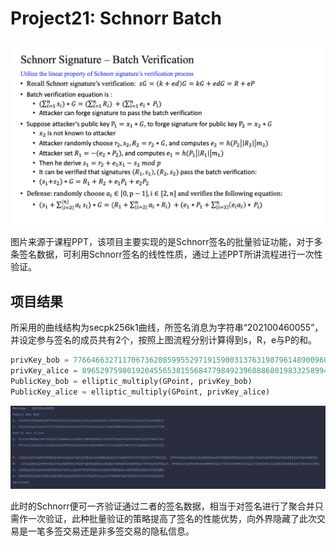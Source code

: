 # Project21: Schnorr Batch

<img src=".\md_image\1.png" alt="image-20230715134318095"  />

图片来源于课程PPT，该项目主要实现的是Schnorr签名的批量验证功能，对于多条签名数据，可利用Schnorr签名的线性性质，通过上述PPT所讲流程进行一次性验证。

## 项目结果

​	所采用的曲线结构为secpk256k1曲线，所签名消息为字符串“202100460055”，并设定参与签名的成员共有2个，按照上图流程分别计算得到s，R，e与P的和。

```python
privKey_bob = 77664663271170673620859955297191590031376319879614890096024130175852238738811
privKey_alice = 89652975980192045565381556847798492396888680198332589948144044069692575244768
PublicKey_bob = elliptic_multiply(GPoint, privKey_bob)
PublicKey_alice = elliptic_multiply(GPoint, privKey_alice)
```

<img src=".\md_image\2.png" alt="image-20230715142534911"  />

此时的Schnorr便可一齐验证通过二者的签名数据，相当于对签名进行了聚合并只需作一次验证，此种批量验证的策略提高了签名的性能优势，向外界隐藏了此次交易是一笔多签交易还是非多签交易的隐私信息。
